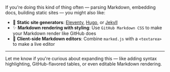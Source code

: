 

If you're doing this kind of thing often — parsing Markdown, embedding docs, building static sites — you might also like:

* 🔧 **Static site generators**: [Eleventy](https://www.11ty.dev/), [Hugo](https://gohugo.io/), or [Jekyll](https://jekyllrb.com/)
* ✨ **Markdown rendering with styling**: Use `GitHub Markdown CSS` to make your Markdown render like GitHub does
* 💾 **Client-side Markdown editors**: Combine `marked.js` with a `<textarea>` to make a live editor

---

Let me know if you're curious about expanding this — like adding syntax highlighting, GitHub-flavored tables, or even editable Markdown rendering.
